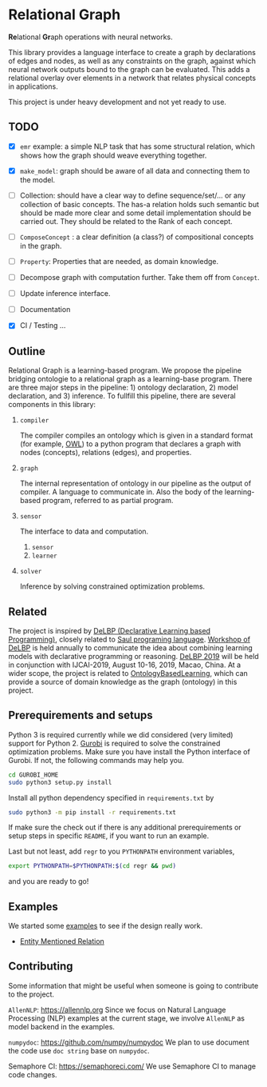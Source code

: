 # Relational Graph

**Re**lational **Gr**aph operations with neural networks.

This library provides a language interface to create a graph by declarations of edges and nodes, as well as any constraints on the graph, against which neural network outputs bound to the graph can be evaluated.
This adds a relational overlay over elements in a network that relates physical concepts in applications.

This project is under heavy development and not yet ready to use.


## TODO

- [x] `emr` example: a simple NLP task that has some structural relation, which shows how the graph should weave everything together.
- [x] `make_model`: graph should be aware of all data and connecting them to the model.
- [ ] Collection: should have a clear way to define sequence/set/... or any collection of basic concepts. The has-a relation holds such semantic but should be made more clear and some detail implementation should be carried out. They should be related to the Rank of each concept.
- [ ] `ComposeConcept` : a clear definition (a class?) of compositional concepts in the graph.
- [ ] `Property`: Properties that are needed, as domain knowledge.
- [ ] Decompose graph with computation further. Take them off from `Concept`.
- [ ] Update inference interface.
- [ ] Documentation
- [x] CI / Testing ... 


## Outline

Relational Graph is a learning-based program.
We propose the pipeline bridging ontologie to a relational graph as a learning-base program.
There are three major steps in the pipeline: 1) ontology declaration, 2) model declaration, and 3) inference.
To fullfill this pipeline, there are several components in this library:

1. `compiler`

   The compiler compiles an ontology which is given in a standard format (for example, [OWL](https://www.w3.org/OWL/)) to a python program that declares a graph with nodes (concepts), relations (edges), and properties.

1. `graph`

   The internal representation of ontology in our pipeline as the output of compiler.
   A language to communicate in.
   Also the body of the learning-based program, referred to as partial program.

1. `sensor`

   The interface to data and computation.
   
   1. `sensor`
   2. `learner`
   
1. `solver`

   Inference by solving constrained optimization problems.


## Related

The project is inspired by [DeLBP (Declarative Learning based Programming)](http://www.cs.tulane.edu/~pkordjam/delbp.htm),
closely related to [Saul programing language](https://github.com/HLR/HetSaul).
[Workshop of DeLBP](http://delbp.github.io/) is held annually to communicate the idea about combining learning models with declarative programming or reasoning.
[DeLBP 2019](http://delbp.github.io/) will be held in conjunction with IJCAI-2019, August 10-16, 2019, Macao, China.
At a wider scope, the project is related to [OntologyBasedLearning](https://github.com/HLR/OntologyBasedLearning), which can provide a source of domain knowledge as the graph (ontology) in this project.


## Prerequirements and setups

Python 3 is required currently while we did considered (very limited) support for Python 2.
[Gurobi](http://www.gurobi.com) is required to solve the constrained optimization problems.
Make sure you have install the Python interface of Gurobi.
If not, the following commands may help you.
```bash
cd GUROBI_HOME
sudo python3 setup.py install
```

Install all python dependency specified in `requirements.txt` by
```bash
sudo python3 -m pip install -r requirements.txt
```
If make sure the check out if there is any additional prerequirements or setup steps in specific `README`, if you want to run an example.

Last but not least, add `regr` to you `PYTHONPATH` environment variables,
```bash
export PYTHONPATH=$PYTHONPATH:$(cd regr && pwd)
```
and you are ready to go!

## Examples

We started some [examples](examples) to see if the design really work.

* [Entity Mentioned Relation](examples/emr)


## Contributing

Some information that might be useful when someone is going to contribute to the project.

`AllenNLP`: https://allennlp.org
Since we focus on Natural Language Processing (NLP) examples at the current stage, we involve `AllenNLP` as model backend in the examples.

`numpydoc`: https://github.com/numpy/numpydoc
We plan to use document the code use `doc string` base on `numpydoc`.

Semaphore CI: https://semaphoreci.com/
We use Semaphore CI to manage code changes.
